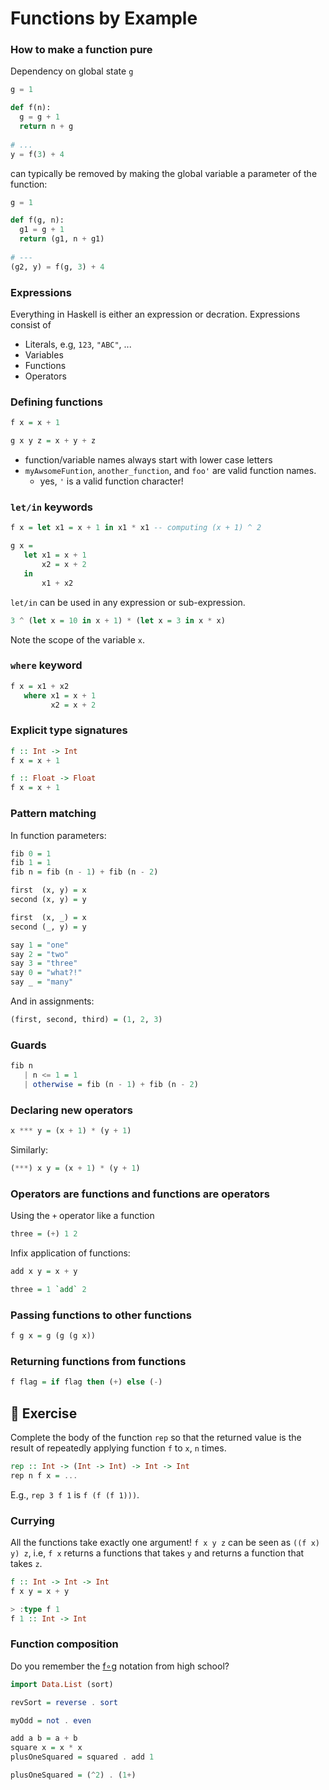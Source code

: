 # Functions by Example

### How to make a function pure

Dependency on global state `g`

```python
g = 1

def f(n):
  g = g + 1
  return n + g
  
# ...
y = f(3) + 4

```

can typically be removed by making the global variable a parameter of the function:

```python
g = 1

def f(g, n):
  g1 = g + 1
  return (g1, n + g1)
  
# ---
(g2, y) = f(g, 3) + 4

```

### Expressions
Everything in Haskell is either an expression or decration.
Expressions consist of
- Literals, e.g, `123`, `"ABC"`, ...
- Variables
- Functions
- Operators

### Defining functions

```haskell
f x = x + 1
```

```haskell
g x y z = x + y + z
```

- function/variable names always start with lower case letters
- `myAwsomeFuntion`, `another_function`, and `foo'` are valid function names.
  - yes, `'` is a valid function character!

### `let/in` keywords

```haskell
f x = let x1 = x + 1 in x1 * x1 -- computing (x + 1) ^ 2
```

```haskell
g x =
   let x1 = x + 1
       x2 = x + 2
   in
       x1 + x2
```

`let/in` can be used in any expression or sub-expression.
```haskell
3 ^ (let x = 10 in x + 1) * (let x = 3 in x * x)
```
Note the scope of the variable `x`.

### `where` keyword

```haskell
f x = x1 + x2
   where x1 = x + 1
         x2 = x + 2
```

### Explicit type signatures

```haskell
f :: Int -> Int
f x = x + 1
```

```haskell
f :: Float -> Float
f x = x + 1
```

### Pattern matching

In function parameters:

```haskell
fib 0 = 1
fib 1 = 1
fib n = fib (n - 1) + fib (n - 2)
```

```haskell
first  (x, y) = x
second (x, y) = y
```

```haskell
first  (x, _) = x
second (_, y) = y
```

```haskell
say 1 = "one"
say 2 = "two"
say 3 = "three"
say 0 = "what?!"
say _ = "many"
```

And in assignments:

```haskell
(first, second, third) = (1, 2, 3)
```

### Guards

```haskell
fib n
   | n <= 1 = 1
   | otherwise = fib (n - 1) + fib (n - 2)
```

### Declaring new operators

```haskell
x *** y = (x + 1) * (y + 1)
```

Similarly:
```haskell
(***) x y = (x + 1) * (y + 1)
```

### Operators are functions and functions are operators

Using the `+` operator like a function
```haskell
three = (+) 1 2
```

Infix application of functions:
```haskell
add x y = x + y

three = 1 `add` 2
```

### Passing functions to other functions

```haskell
f g x = g (g (g x))
```

### Returning functions from functions

```haskell
f flag = if flag then (+) else (-)
```

## :ledger: Exercise

Complete the body of the function `rep` so that the returned value is the result
of repeatedly applying function `f` to `x`, `n` times.

```haskell
rep :: Int -> (Int -> Int) -> Int -> Int
rep n f x = ...
```

E.g., `rep 3 f 1` is `f (f (f 1)))`.

### Currying

All the functions take exactly one argument!
`f x y z` can be seen as `((f x) y) z`,
i.e,
`f x` returns a functions that takes `y` and returns a function that takes `z`.


```haskell
f :: Int -> Int -> Int
f x y = x + y
```

```haskell
> :type f 1 
f 1 :: Int -> Int
```

### Function composition

Do you remember the [f∘g](https://www.wikiwand.com/en/Function_composition) notation from high school?

```haskell
import Data.List (sort)

revSort = reverse . sort
```


```haskell
myOdd = not . even
```

```haskell
add a b = a + b
square x = x * x
plusOneSquared = squared . add 1
```

```haskell
plusOneSquared = (^2) . (1+)
```

